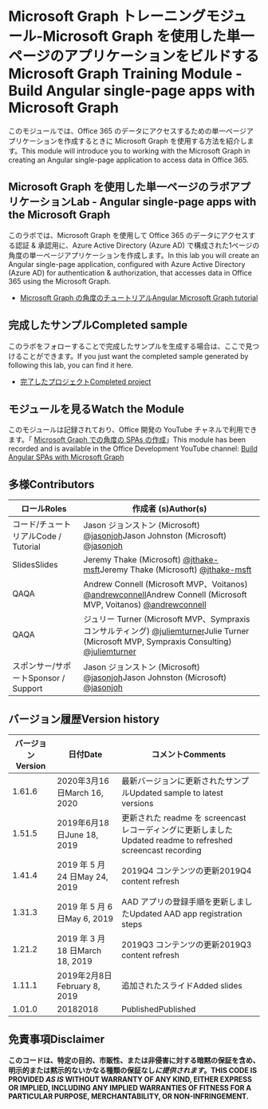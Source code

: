 # <a name="microsoft-graph-training-module---build-angular-single-page-apps-with-microsoft-graph"></a><span data-ttu-id="d8c96-101">Microsoft Graph トレーニングモジュール-Microsoft Graph を使用した単一ページのアプリケーションをビルドする</span><span class="sxs-lookup"><span data-stu-id="d8c96-101">Microsoft Graph Training Module - Build Angular single-page apps with Microsoft Graph</span></span>

<span data-ttu-id="d8c96-102">このモジュールでは、Office 365 のデータにアクセスするための単一ページアプリケーションを作成するときに Microsoft Graph を使用する方法を紹介します。</span><span class="sxs-lookup"><span data-stu-id="d8c96-102">This module will introduce you to working with the Microsoft Graph in creating an Angular single-page application to access data in Office 365.</span></span>

## <a name="lab---angular-single-page-apps-with-the-microsoft-graph"></a><span data-ttu-id="d8c96-103">Microsoft Graph を使用した単一ページのラボアプリケーション</span><span class="sxs-lookup"><span data-stu-id="d8c96-103">Lab - Angular single-page apps with the Microsoft Graph</span></span>

<span data-ttu-id="d8c96-104">このラボでは、Microsoft Graph を使用して Office 365 のデータにアクセスする認証 & 承認用に、Azure Active Directory (Azure AD) で構成された1ページの角度の単一ページアプリケーションを作成します。</span><span class="sxs-lookup"><span data-stu-id="d8c96-104">In this lab you will create an Angular single-page application, configured with Azure Active Directory (Azure AD) for authentication & authorization, that accesses data in Office 365 using the Microsoft Graph.</span></span>

- [<span data-ttu-id="d8c96-105">Microsoft Graph の角度のチュートリアル</span><span class="sxs-lookup"><span data-stu-id="d8c96-105">Angular Microsoft Graph tutorial</span></span>](https://docs.microsoft.com/graph/tutorials/angular)

## <a name="completed-sample"></a><span data-ttu-id="d8c96-106">完成したサンプル</span><span class="sxs-lookup"><span data-stu-id="d8c96-106">Completed sample</span></span>

<span data-ttu-id="d8c96-107">このラボをフォローすることで完成したサンプルを生成する場合は、ここで見つけることができます。</span><span class="sxs-lookup"><span data-stu-id="d8c96-107">If you just want the completed sample generated by following this lab, you can find it here.</span></span>

- [<span data-ttu-id="d8c96-108">完了したプロジェクト</span><span class="sxs-lookup"><span data-stu-id="d8c96-108">Completed project</span></span>](demo)

## <a name="watch-the-module"></a><span data-ttu-id="d8c96-109">モジュールを見る</span><span class="sxs-lookup"><span data-stu-id="d8c96-109">Watch the Module</span></span>

<span data-ttu-id="d8c96-110">このモジュールは記録されており、Office 開発の YouTube チャネルで利用できます。「 [Microsoft Graph での角度の SPAs の作成](https://youtu.be/KUPRTTOUzz8)」</span><span class="sxs-lookup"><span data-stu-id="d8c96-110">This module has been recorded and is available in the Office Development YouTube channel: [Build Angular SPAs with Microsoft Graph](https://youtu.be/KUPRTTOUzz8)</span></span>

## <a name="contributors"></a><span data-ttu-id="d8c96-111">多様</span><span class="sxs-lookup"><span data-stu-id="d8c96-111">Contributors</span></span>

|       <span data-ttu-id="d8c96-112">ロール</span><span class="sxs-lookup"><span data-stu-id="d8c96-112">Roles</span></span>       |                                           <span data-ttu-id="d8c96-113">作成者 (s)</span><span class="sxs-lookup"><span data-stu-id="d8c96-113">Author(s)</span></span>                                           |
| ----------------- | --------------------------------------------------------------------------------------------- |
| <span data-ttu-id="d8c96-114">コード/チュートリアル</span><span class="sxs-lookup"><span data-stu-id="d8c96-114">Code / Tutorial</span></span>   | <span data-ttu-id="d8c96-115">Jason ジョンストン (Microsoft) [@jasonjoh](//github.com/jasonjoh)</span><span class="sxs-lookup"><span data-stu-id="d8c96-115">Jason Johnston (Microsoft) [@jasonjoh](//github.com/jasonjoh)</span></span>                                 |
| <span data-ttu-id="d8c96-116">Slides</span><span class="sxs-lookup"><span data-stu-id="d8c96-116">Slides</span></span>            | <span data-ttu-id="d8c96-117">Jeremy Thake (Microsoft) [@jthake-msft](//github.com/jthake-msft)</span><span class="sxs-lookup"><span data-stu-id="d8c96-117">Jeremy Thake (Microsoft) [@jthake-msft](//github.com/jthake-msft)</span></span>                             |
| <span data-ttu-id="d8c96-118">QA</span><span class="sxs-lookup"><span data-stu-id="d8c96-118">QA</span></span>                | <span data-ttu-id="d8c96-119">Andrew Connell (Microsoft MVP、Voitanos) [@andrewconnell](//github.com/andrewconnell)</span><span class="sxs-lookup"><span data-stu-id="d8c96-119">Andrew Connell (Microsoft MVP, Voitanos) [@andrewconnell](//github.com/andrewconnell)</span></span>         |
| <span data-ttu-id="d8c96-120">QA</span><span class="sxs-lookup"><span data-stu-id="d8c96-120">QA</span></span>                | <span data-ttu-id="d8c96-121">ジュリー Turner (Microsoft MVP、Sympraxis コンサルティング) [@juliemturner](//github.com/juliemturner)</span><span class="sxs-lookup"><span data-stu-id="d8c96-121">Julie Turner (Microsoft MVP, Sympraxis Consulting) [@juliemturner](//github.com/juliemturner)</span></span> |
| <span data-ttu-id="d8c96-122">スポンサー/サポート</span><span class="sxs-lookup"><span data-stu-id="d8c96-122">Sponsor / Support</span></span> | <span data-ttu-id="d8c96-123">Jason ジョンストン (Microsoft) [@jasonjoh](//github.com/jasonjoh)</span><span class="sxs-lookup"><span data-stu-id="d8c96-123">Jason Johnston (Microsoft) [@jasonjoh](//github.com/jasonjoh)</span></span>                                 |

## <a name="version-history"></a><span data-ttu-id="d8c96-124">バージョン履歴</span><span class="sxs-lookup"><span data-stu-id="d8c96-124">Version history</span></span>

| <span data-ttu-id="d8c96-125">バージョン</span><span class="sxs-lookup"><span data-stu-id="d8c96-125">Version</span></span> |       <span data-ttu-id="d8c96-126">日付</span><span class="sxs-lookup"><span data-stu-id="d8c96-126">Date</span></span>       |                     <span data-ttu-id="d8c96-127">コメント</span><span class="sxs-lookup"><span data-stu-id="d8c96-127">Comments</span></span>                     |
| ------- | ---------------- | ------------------------------------------------ |
| <span data-ttu-id="d8c96-128">1.6</span><span class="sxs-lookup"><span data-stu-id="d8c96-128">1.6</span></span>     | <span data-ttu-id="d8c96-129">2020年3月16日</span><span class="sxs-lookup"><span data-stu-id="d8c96-129">March 16, 2020</span></span>   | <span data-ttu-id="d8c96-130">最新バージョンに更新されたサンプル</span><span class="sxs-lookup"><span data-stu-id="d8c96-130">Updated sample to latest versions</span></span>                |
| <span data-ttu-id="d8c96-131">1.5</span><span class="sxs-lookup"><span data-stu-id="d8c96-131">1.5</span></span>     | <span data-ttu-id="d8c96-132">2019年6月18日</span><span class="sxs-lookup"><span data-stu-id="d8c96-132">June 18, 2019</span></span>    | <span data-ttu-id="d8c96-133">更新された readme を screencast レコーディングに更新しました</span><span class="sxs-lookup"><span data-stu-id="d8c96-133">Updated readme to refreshed screencast recording</span></span> |
| <span data-ttu-id="d8c96-134">1.4</span><span class="sxs-lookup"><span data-stu-id="d8c96-134">1.4</span></span>     | <span data-ttu-id="d8c96-135">2019 年 5 月 24 日</span><span class="sxs-lookup"><span data-stu-id="d8c96-135">May 24, 2019</span></span>     | <span data-ttu-id="d8c96-136">2019Q4 コンテンツの更新</span><span class="sxs-lookup"><span data-stu-id="d8c96-136">2019Q4 content refresh</span></span>                           |
| <span data-ttu-id="d8c96-137">1.3</span><span class="sxs-lookup"><span data-stu-id="d8c96-137">1.3</span></span>     | <span data-ttu-id="d8c96-138">2019 年 5 月 6 日</span><span class="sxs-lookup"><span data-stu-id="d8c96-138">May 6, 2019</span></span>      | <span data-ttu-id="d8c96-139">AAD アプリの登録手順を更新しました</span><span class="sxs-lookup"><span data-stu-id="d8c96-139">Updated AAD app registration steps</span></span>               |
| <span data-ttu-id="d8c96-140">1.2</span><span class="sxs-lookup"><span data-stu-id="d8c96-140">1.2</span></span>     | <span data-ttu-id="d8c96-141">2019 年 3 月 18 日</span><span class="sxs-lookup"><span data-stu-id="d8c96-141">March 18, 2019</span></span>   | <span data-ttu-id="d8c96-142">2019Q3 コンテンツの更新</span><span class="sxs-lookup"><span data-stu-id="d8c96-142">2019Q3 content refresh</span></span>                           |
| <span data-ttu-id="d8c96-143">1.1</span><span class="sxs-lookup"><span data-stu-id="d8c96-143">1.1</span></span>     | <span data-ttu-id="d8c96-144">2019年2月8日</span><span class="sxs-lookup"><span data-stu-id="d8c96-144">February 8, 2019</span></span> | <span data-ttu-id="d8c96-145">追加されたスライド</span><span class="sxs-lookup"><span data-stu-id="d8c96-145">Added slides</span></span>                                     |
| <span data-ttu-id="d8c96-146">1.0</span><span class="sxs-lookup"><span data-stu-id="d8c96-146">1.0</span></span>     | <span data-ttu-id="d8c96-147">2018</span><span class="sxs-lookup"><span data-stu-id="d8c96-147">2018</span></span>             | <span data-ttu-id="d8c96-148">Published</span><span class="sxs-lookup"><span data-stu-id="d8c96-148">Published</span></span>                                        |

## <a name="disclaimer"></a><span data-ttu-id="d8c96-149">免責事項</span><span class="sxs-lookup"><span data-stu-id="d8c96-149">Disclaimer</span></span>

<span data-ttu-id="d8c96-150">**このコードは、特定の目的、市販性、または非侵害に対する暗黙の保証を含め、明示的または黙示的ないかなる種類の保証なし*に提供されます*。**</span><span class="sxs-lookup"><span data-stu-id="d8c96-150">**THIS CODE IS PROVIDED *AS IS* WITHOUT WARRANTY OF ANY KIND, EITHER EXPRESS OR IMPLIED, INCLUDING ANY IMPLIED WARRANTIES OF FITNESS FOR A PARTICULAR PURPOSE, MERCHANTABILITY, OR NON-INFRINGEMENT.**</span></span>
